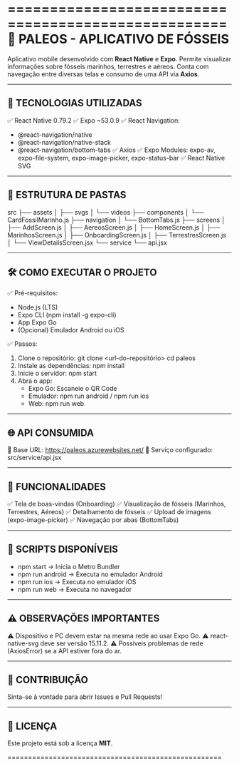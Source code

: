 
====================================================
🦕 PALEOS - APLICATIVO DE FÓSSEIS
====================================================

Aplicativo mobile desenvolvido com **React Native** e **Expo**.
Permite visualizar informações sobre fósseis marinhos, terrestres e aéreos.
Conta com navegação entre diversas telas e consumo de uma API via **Axios**.

----------------------------------------------------
🚀 TECNOLOGIAS UTILIZADAS
----------------------------------------------------
✅ React Native 0.79.2
✅ Expo ~53.0.9
✅ React Navigation:
   - @react-navigation/native
   - @react-navigation/native-stack
   - @react-navigation/bottom-tabs
✅ Axios
✅ Expo Modules: expo-av, expo-file-system, expo-image-picker, expo-status-bar
✅ React Native SVG

----------------------------------------------------
📂 ESTRUTURA DE PASTAS
----------------------------------------------------
src
 ├── assets
 │    ├── svgs
 │    └── videos
 ├── components
 │    └── CardFossilMarinho.js
 ├── navigation
 │    └── BottomTabs.js
 ├── screens
 │    ├── AddScreen.js
 │    ├── AereosScreen.js
 │    ├── HomeScreen.js
 │    ├── MarinhosScreen.js
 │    ├── OnboardingScreen.js
 │    ├── TerrestresScreen.js
 │    └── ViewDetailsScreen.jsx
 └── service
      └── api.jsx

----------------------------------------------------
🛠️ COMO EXECUTAR O PROJETO
----------------------------------------------------

✅ Pré-requisitos:
- Node.js (LTS)
- Expo CLI (npm install -g expo-cli)
- App Expo Go
- (Opcional) Emulador Android ou iOS

✅ Passos:
1. Clone o repositório:
   git clone <url-do-repositório>
   cd paleos
2. Instale as dependências:
   npm install
3. Inicie o servidor:
   npm start
4. Abra o app:
   - Expo Go: Escaneie o QR Code
   - Emulador: npm run android / npm run ios
   - Web: npm run web

----------------------------------------------------
🌐 API CONSUMIDA
----------------------------------------------------
🔗 Base URL: https://paleos.azurewebsites.net/
📁 Serviço configurado: src/service/api.jsx

----------------------------------------------------
🧭 FUNCIONALIDADES
----------------------------------------------------
✅ Tela de boas-vindas (Onboarding)
✅ Visualização de fósseis (Marinhos, Terrestres, Aéreos)
✅ Detalhamento de fósseis
✅ Upload de imagens (expo-image-picker)
✅ Navegação por abas (BottomTabs)

----------------------------------------------------
📜 SCRIPTS DISPONÍVEIS
----------------------------------------------------
- npm start → Inicia o Metro Bundler
- npm run android → Executa no emulador Android
- npm run ios → Executa no emulador iOS
- npm run web → Executa no navegador

----------------------------------------------------
⚠️ OBSERVAÇÕES IMPORTANTES
----------------------------------------------------
⚠️ Dispositivo e PC devem estar na mesma rede ao usar Expo Go.
⚠️ react-native-svg deve ser versão 15.11.2.
⚠️ Possíveis problemas de rede (AxiosError) se a API estiver fora do ar.

----------------------------------------------------
🤝 CONTRIBUIÇÃO
----------------------------------------------------
Sinta-se à vontade para abrir Issues e Pull Requests!

----------------------------------------------------
📝 LICENÇA
----------------------------------------------------
Este projeto está sob a licença **MIT**.

====================================================
